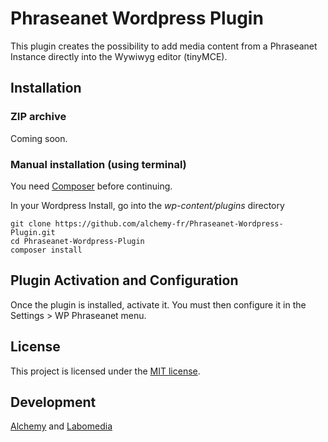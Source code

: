 # Phraseanet Wordpress Plugin

This plugin creates the possibility to add media content from a Phraseanet Instance directly into the Wywiwyg editor (tinyMCE).

## Installation
### ZIP archive
Coming soon.

### Manual installation (using terminal)
You need [Composer](http://getcomposer.org/) before continuing.

In your Wordpress Install, go into the *wp-content/plugins* directory

	git clone https://github.com/alchemy-fr/Phraseanet-Wordpress-Plugin.git
	cd Phraseanet-Wordpress-Plugin
	composer install
	
## Plugin Activation and Configuration
Once the plugin is installed, activate it. You must then configure it in the Settings > WP Phraseanet menu.

## License
This project is licensed under the [MIT license](http://opensource.org/licenses/MIT).

## Development
[Alchemy](https://www.phraseanet.com/software/company/) and [Labomedia](http://labomedia.org)